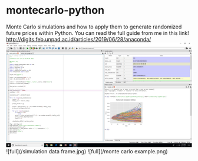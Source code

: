 # montecarlo-python
Monte Carlo simulations and how to apply them to generate randomized future prices within Python. You can read the full guide from me in this link! http://digits.feb.unpad.ac.id/articles/2019/06/28/anaconda/
![full](/done.jpg)
![full](/simulation data frame.jpg)
![full](/monte carlo example.png)

